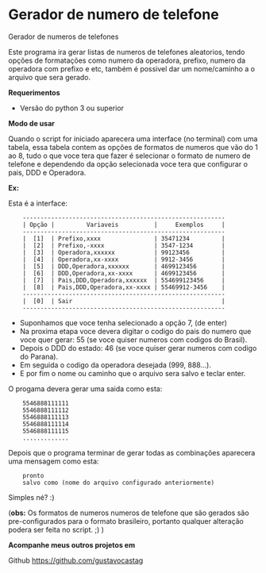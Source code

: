 # Gerador de numero de telefone

Gerador de numeros de telefones

Este programa ira gerar listas de numeros de telefones aleatorios, tendo opções de formatações como numero da operadora, prefixo, numero da operadora com prefixo e etc, também é possivel dar um nome/caminho a o arquivo que sera gerado.

**Requerimentos**

* Versão do python 3 ou superior

**Modo de usar**

Quando o script for iniciado aparecera uma interface (no terminal) com uma tabela, essa tabela contem as opções de formatos de numeros que vão do 1 ao 8, tudo o que voce tera que fazer é selecionar o formato de numero de telefone e dependendo da opção selecionada voce tera que configurar o pais, DDD e Operadora.

**Ex:**

Esta é a interface:

        ---------------------------------------------------------
        | Opção |         Variaveis          |     Exemplos     |
        ---------------------------------------------------------
        |  [1]  | Prefixo,xxxx               | 35471234         |
        |  [2]  | Prefixo,-xxxx              | 3547-1234        |
        |  [3]  | Operadora,xxxxxx           | 99123456         |
        |  [4]  | Operadora,xx-xxxx          | 9912-3456        |
        |  [5]  | DDD,Operadora,xxxxxx       | 4699123456       |
        |  [6]  | DDD,Operadora,xx-xxxx      | 4699123456       |
        |  [7]  | Pais,DDD,Operadora,xxxxxx  | 554699123456     |
        |  [8]  | Pais,DDD,Operadora,xx-xxxx | 55469912-3456    |
        ---------------------------------------------------------
        |  [0]  | Sair                                          |
        ---------------------------------------------------------
        
* Suponhamos que voce tenha selecionado a opção 7, (de enter)
* Na proxima etapa voce devera digitar o codigo do pais do numero que voce quer gerar: 55 (se voce quiser numeros com codigos  do Brasil).
* Depois o DDD do estado: 46 (se voce quiser gerar numeros com codigo do Parana).
* Em seguida o codigo da operadora desejada (999, 888...).
* E por fim o nome ou caminho que o arquivo sera salvo e teclar enter.

O progama devera gerar uma saida como esta:

        5546888111111
        5546888111112
        5546888111113
        5546888111114
        5546888111115
        .............

Depois que o programa terminar de gerar todas as combinações aparecera uma mensagem como esta:

        pronto
        salvo como (nome do arquivo configurado anteriormente)

Simples né? :)

(**obs:** Os formatos de numeros numeros de telefone que são gerados são pre-configurados para o formato brasileiro, portanto qualquer alteração podera ser feita no script. ;) )

**Acompanhe meus outros projetos em**

Github https://github.com/gustavocastag

